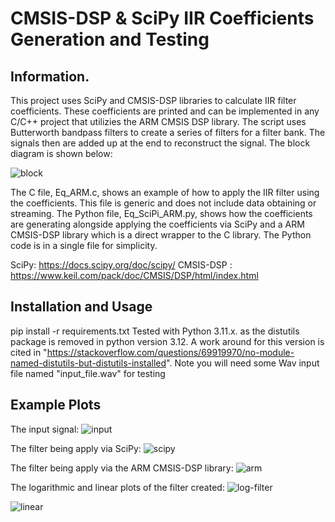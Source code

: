 # CMSIS-DSP & SciPy IIR Coefficients Generation and Testing
## Information.

This project uses SciPy and CMSIS-DSP libraries to calculate IIR filter coefficients. These coefficients are printed and can be implemented in any C/C++ project that utilizies the ARM CMSIS DSP library. The script uses Butterworth bandpass filters to create a series of filters for a filter bank. The signals then are added up at the end to reconstruct the signal. The block diagram is shown below:

![block](https://github.com/DanSop/CMSIS-DSP-with-SciPy-Example/assets/55635377/1a3f8a06-cbf2-4f57-9fff-1c9f594ab845)

The C file, Eq_ARM.c, shows an example of how to apply the IIR filter using the coefficients. This file is generic and does not include data obtaining or streaming.
The Python file, Eq_SciPi_ARM.py, shows how the coefficients are generating alongside applying the coefficients via SciPy and a ARM CMSIS-DSP library which is a direct wrapper to the C library. The Python code is in a single file for simplicity.

SciPy: https://docs.scipy.org/doc/scipy/
CMSIS-DSP : https://www.keil.com/pack/doc/CMSIS/DSP/html/index.html

## Installation and Usage

pip install -r requirements.txt
Tested with Python 3.11.x. as the distutils package is removed in python version 3.12. A work around for this version is cited in "https://stackoverflow.com/questions/69919970/no-module-named-distutils-but-distutils-installed".
Note you will need some Wav input file named "input_file.wav" for testing

## Example Plots

The input signal:
![input](https://github.com/DanSop/CMSIS-DSP-with-SciPy-Example/assets/55635377/02bbb291-6de3-4890-8a17-ff998d4c9187)

The filter being apply via SciPy:
![scipy](https://github.com/DanSop/CMSIS-DSP-with-SciPy-Example/assets/55635377/51fdc9af-e16b-4781-a17a-e7e2952b3b0b)

The filter being apply via the ARM CMSIS-DSP library:
![arm](https://github.com/DanSop/CMSIS-DSP-with-SciPy-Example/assets/55635377/5a25c598-84c2-4d1b-bd12-e11475fe2272)

The logarithmic and linear plots of the filter created:
![log-filter](https://github.com/DanSop/CMSIS-DSP-with-SciPy-Example/assets/55635377/3405ecaf-2bd8-4d61-9314-4c01c439ec17)

![linear](https://github.com/DanSop/CMSIS-DSP-with-SciPy-Example/assets/55635377/21bb3913-c383-43aa-ad53-e26dda2faf68)

